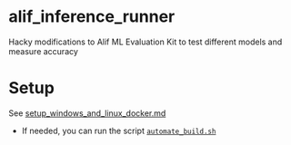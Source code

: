 # alif_inference_runner
Hacky modifications to Alif ML Evaluation Kit to test different models and measure accuracy

# Setup

See [setup_windows_and_linux_docker.md](/setup_windows_and_linux_docker.md)
- If needed, you can run the script [`automate_build.sh`](/alif_src/automate_build.sh)
